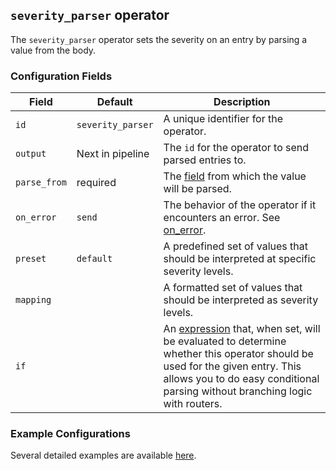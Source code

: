 ## `severity_parser` operator

The `severity_parser` operator sets the severity on an entry by parsing a value from the body.

### Configuration Fields

| Field         | Default           | Description |
| ---           | ---               | ---         |
| `id`          | `severity_parser` | A unique identifier for the operator. |
| `output`      | Next in pipeline  | The `id` for the operator to send parsed entries to. |
| `parse_from`  | required          | The [field](../types/field.md) from which the value will be parsed. |
| `on_error`    | `send`            | The behavior of the operator if it encounters an error. See [on_error](../types/on_error.md). |
| `preset`      | `default`         | A predefined set of values that should be interpreted at specific severity levels. |
| `mapping`     |                   | A formatted set of values that should be interpreted as severity levels. |
| `if`          |                   | An [expression](../types/expression.md) that, when set, will be evaluated to determine whether this operator should be used for the given entry. This allows you to do easy conditional parsing without branching logic with routers. |


### Example Configurations

Several detailed examples are available [here](../types/severity.md).
